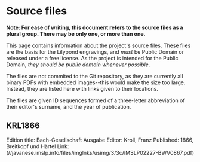 Source files
============
<!-- written in Markdown -->

**Note: For ease of writing, this document refers to the source files as a plural group. There may be only one, or more than one.**

This page contains information about the project's source files. These files are the basis for the Lilypond engravings, and _must_ be Public Domain or released under a free license. As the project is intended for the Public Domain, _they should be public domain whenever possible_.

The files are not commited to the Git repository, as they are currently all binary PDFs with embedded images--this would make the size too large. Instead, they are listed here with links given to their locations.

The files are given ID sequences formed of a three-letter abbreviation of their editor's surname, and the year of publication.

KRL1866
-------
Edition title: Bach-Gesellschaft Ausgabe
Editor: Kroll, Franz
Published: 1866, Breitkopf und H&auml;rtel
Link: (//javanese.imslp.info/files/imglnks/usimg/3/3c/IMSLP02227-BWV0867.pdf)

<!-- end of file -->